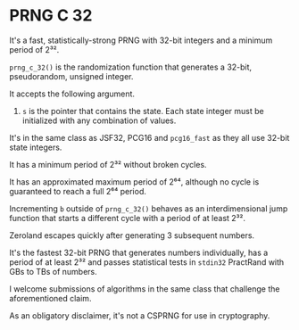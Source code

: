 # PRNG C 32

It's a fast, statistically-strong PRNG with 32-bit integers and a minimum period of 2³².

`prng_c_32()` is the randomization function that generates a 32-bit, pseudorandom, unsigned integer.

It accepts the following argument.

1. `s` is the pointer that contains the state. Each state integer must be initialized with any combination of values.

It's in the same class as JSF32, PCG16 and `pcg16_fast` as they all use 32-bit state integers.

It has a minimum period of 2³² without broken cycles.

It has an approximated maximum period of 2⁶⁴, although no cycle is guaranteed to reach a full 2⁶⁴ period.

Incrementing `b` outside of `prng_c_32()` behaves as an interdimensional jump function that starts a different cycle with a period of at least 2³².

Zeroland escapes quickly after generating 3 subsequent numbers.

It's the fastest 32-bit PRNG that generates numbers individually, has a period of at least 2³² and passes statistical tests in `stdin32` PractRand with GBs to TBs of numbers.

I welcome submissions of algorithms in the same class that challenge the aforementioned claim.

As an obligatory disclaimer, it's not a CSPRNG for use in cryptography.
